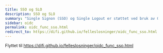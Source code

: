 ```yaml
---
title: SSO og SLO
description: SSO og SLO
summary: "Single Signon (SSO) og Single Logout er støttet ved bruk av OIDC."
sidebar: oidc
permalink: oidc_func_sso.html 
redirect_to: https://difi.github.io/felleslosninger/oidc_func_sso.html
---
```

Flyttet til https://difi.github.io/felleslosninger/oidc_func_sso.html